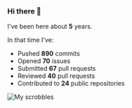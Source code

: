### Hi there 👋

I've been here about **5** years.

In that time I've:

- Pushed **890** commits
- Opened **70** issues
- Submitted **67** pull requests
- Reviewed **40** pull requests
- Contributed to **24** public repositories

![My scrobbles](https://lastfm-recently-played.vercel.app/api?user=dotdub)
